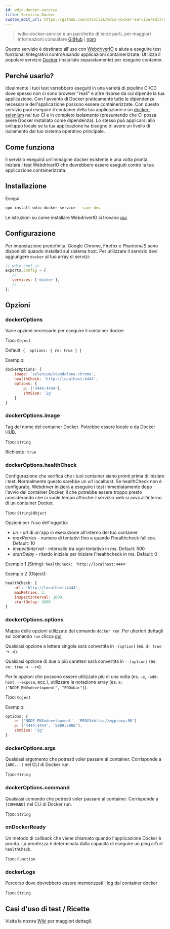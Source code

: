 ```yaml
---
id: wdio-docker-service
title: Servizio Docker
custom_edit_url: https://github.com/stsvilik/wdio-docker-service/edit/master/README.md
---
```



> wdio-docker-service è un pacchetto di terze parti, per maggiori informazioni consultare [GitHub](https://github.com/stsvilik/wdio-docker-service) | [npm](https://www.npmjs.com/package/wdio-docker-service)

Questo servizio è destinato all'uso con [WebdriverIO](http://webdriver.io/) e aiuta a eseguire test funzionali/integrativi contro/usando applicazioni containerizzate. Utilizza il popolare servizio [Docker](https://www.docker.com/) (installato separatamente) per eseguire container.

## Perché usarlo?
Idealmente i tuoi test verrebbero eseguiti in una varietà di pipeline CI/CD dove spesso non ci sono browser "reali" e altre risorse da cui dipende la tua applicazione. Con l'avvento di Docker praticamente tutte le dipendenze necessarie dell'applicazione possono essere containerizzate. Con questo servizio puoi eseguire il container della tua applicazione o un [docker-selenium](https://github.com/SeleniumHQ/docker-selenium) nel tuo CI e in completo isolamento (presumendo che CI possa avere Docker installato come dipendenza). Lo stesso può applicarsi allo sviluppo locale se la tua applicazione ha bisogno di avere un livello di isolamento dal tuo sistema operativo principale.

## Come funziona
Il servizio eseguirà un'immagine docker esistente e una volta pronta, inizierà i test WebdriverIO che dovrebbero essere eseguiti contro la tua applicazione containerizzata.

## Installazione

Esegui:

```bash
npm install wdio-docker-service --save-dev
```

Le istruzioni su come installare WebdriverIO si trovano [qui](https://webdriver.io/docs/gettingstarted).

## Configurazione
Per impostazione predefinita, Google Chrome, Firefox e PhantomJS sono disponibili quando installati sul sistema host.
Per utilizzare il servizio devi aggiungere `docker` al tuo array di servizi:

```javascript
// wdio.conf.js
exports.config = {
   // ...
   services: ['docker'],
   // ...
};
```

## Opzioni

### dockerOptions
Varie opzioni necessarie per eseguire il container docker

Tipo: `Object`

Default: `{ 
    options: {
        rm: true
    }
}`

Esempio:

```javascript
dockerOptions: {
    image: 'selenium/standalone-chrome',
    healthCheck: 'http://localhost:4444',
    options: {
        p: ['4444:4444'],
        shmSize: '2g'
    }
}
```

### dockerOptions.image
Tag del nome del container Docker. Potrebbe essere locale o da Docker HUB.

Tipo: `String`

Richiesto: `true`

### dockerOptions.healthCheck
Configurazione che verifica che i tuoi container siano pronti prima di iniziare i test. Normalmente questo sarebbe un url localhost.
Se healthCheck non è configurato, Webdriver inizierà a eseguire i test immediatamente dopo l'avvio del container Docker, il che
potrebbe essere troppo presto considerando che ci vuole tempo affinché il servizio web si avvii all'interno di un container Docker.

Tipo: `String|Object`

Opzioni per l'uso dell'oggetto:
- *url* - url di un'app in esecuzione all'interno del tuo container
- *maxRetries* - numero di tentativi fino a quando l'healthcheck fallisce. Default: 10
- *inspectInterval* - intervallo tra ogni tentativo in ms. Default: 500
- *startDelay* - ritardo iniziale per iniziare l'healthcheck in ms. Default: 0

Esempio 1 (String): `healthCheck: 'http://localhost:4444'`

Esempio 2 (Object):

```javascript
healthCheck: {
    url: 'http://localhost:4444',
    maxRetries: 3,
    inspectInterval: 1000,
    startDelay: 2000
}
```

### dockerOptions.options
Mappa delle opzioni utilizzate dal comando `docker run`. Per ulteriori dettagli sul comando `run` clicca [qui](https://docs.docker.com/edge/engine/reference/commandline/run/).

Qualsiasi opzione a lettera singola sarà convertita in `-[option]` (es. `d: true` -> `-d`).

Qualsiasi opzione di due o più caratteri sarà convertita in `--[option]` (es. `rm: true` -> `--rm`).

Per le opzioni che possono essere utilizzate più di una volta (es. `-e`, `-add-host`, `--expose`, ecc.), utilizzare la notazione array (es. `e: ["NODE_ENV=development", "FOO=bar"]`).

Tipo: `Object`

Esempio:

```javascript
options: {
    e: ['NODE_ENV=development', 'PROXY=http://myproxy:80']
    p: ['4444:4444', '5900:5900'],
    shmSize: '2g'
}
```

### dockerOptions.args
Qualsiasi argomento che potresti voler passare al container. Corrisponde a `[ARG...]` nel CLI di Docker run.

Tipo: `String`

### dockerOptions.command
Qualsiasi comando che potresti voler passare al container. Corrisponde a `[COMMAND]` nel CLI di Docker run.

Tipo: `String`

### onDockerReady
Un metodo di callback che viene chiamato quando l'applicazione Docker è pronta. La prontezza è determinata dalla capacità di eseguire un ping all'url `healthCheck`.

Tipo: `Function`

### dockerLogs
Percorso dove dovrebbero essere memorizzati i log dal container docker

Tipo: `String`

## Casi d'uso di test / Ricette
Visita la nostra [Wiki](https://github.com/stsvilik/wdio-docker-service/wiki) per maggiori dettagli.
